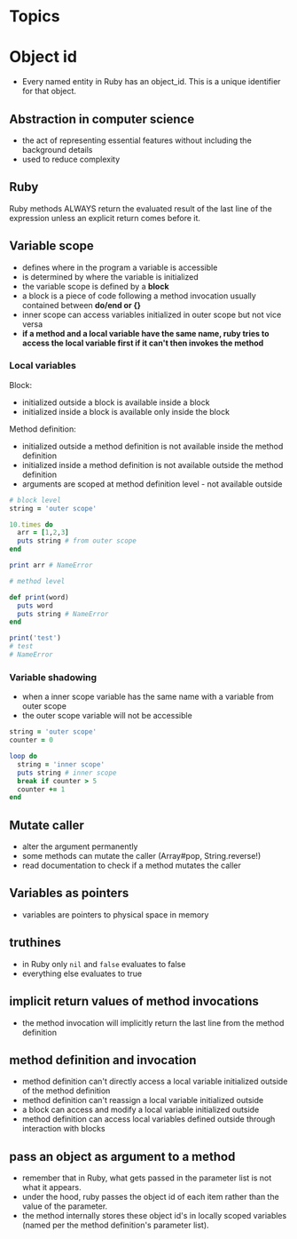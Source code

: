 # Topics

# Object id

- Every named entity in Ruby has an object_id. This is a unique identifier for that object.

## Abstraction in computer science

- the act of representing essential features without including the background details
- used to reduce complexity

## Ruby

Ruby methods ALWAYS return the evaluated result of the last line of the expression unless an explicit return comes before it.

## Variable scope

- defines where in the program a variable is accessible
- is determined by where the variable is initialized
- the variable scope is defined by a **block**
- a block is a piece of code following a method invocation usually
  contained between **do/end or {}**
- inner scope can access variables initialized in outer scope but not vice versa
- **if a method and a local variable have the same name, ruby tries to access the local variable first if it can't then invokes the method**

### Local variables

Block:

- initialized outside a block is available inside a block
- initialized inside a block is available only inside the block

Method definition:

- initialized outside a method definition is not available inside the method definition
- initialized inside a method definition is not available outside the method definition
- arguments are scoped at method definition level - not available outside

```ruby
# block level
string = 'outer scope'

10.times do
  arr = [1,2,3]
  puts string # from outer scope
end

print arr # NameError

# method level

def print(word)
  puts word
  puts string # NameError
end

print('test')
# test
# NameError
```

### Variable shadowing

- when a inner scope variable has the same name with a variable from outer scope
- the outer scope variable will not be accessible

```ruby
string = 'outer scope'
counter = 0

loop do
  string = 'inner scope'
  puts string # inner scope
  break if counter > 5
  counter += 1
end
```

## Mutate caller

- alter the argument permanently
- some methods can mutate the caller (Array#pop, String.reverse!)
- read documentation to check if a method mutates the caller

## Variables as pointers

- variables are pointers to physical space in memory

## truthines

- in Ruby only `nil` and `false` evaluates to false
- everything else evaluates to true

## implicit return values of method invocations

- the method invocation will implicitly return the last line from the method definition

## method definition and invocation

- method definition can't directly access a local variable initialized outside of the method definition
- method definition can't reassign a local variable initialized outside
- a block can access and modify a local variable initialized outside
- method definition can access local variables defined outside through interaction with blocks

## pass an object as argument to a method

- remember that in Ruby, what gets passed in the parameter list is not what it appears.
- under the hood, ruby passes the object id of each item rather than the value of the parameter.
- the method internally stores these object id's in locally scoped variables (named per the method definition's parameter list).
